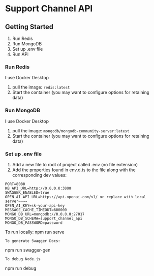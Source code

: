 # Support Channel API

## Getting Started
1. Run Redis
2. Run MongoDB
3. Set up .env file
4. Run API

### Run Redis
I use Docker Desktop
1. pull the image: `redis:latest`
2. Start the container (you may want to configure options for retaining data)

### Run MongoDB
I use Docker Desktop
1. pull the image: `mongodb/mongodb-community-server:latest`
2. Start the container (you may want to configure options for retaining data)

### Set up .env file
1. Add a new file to root of project called .env (no file extension)
2. Add the properties found in env.d.ts to the file along with the corresponding dev values:
```
PORT=8080
KB_API_URL=http://0.0.0.0:3000
SWAGGER_ENABLED=true
OPEN_AI_API_URL=https://api.openai.com/v1/ or replace with local server~~~~
OPEN_AI_KEY=sk-your-api-key
MESSAGE_CACHE_TIMEOUT=600000
MONGO_DB_URL=mongodb://0.0.0.0:27017
MONGO_DB_SCHEMA=support_channel_api
MONGO_DB_PASSWORD=password
```

To run locally:
npm run serve
```
To generate Swagger Docs:
```
npm run swagger-gen
```
To debug Node.js
```
npm run debug
```